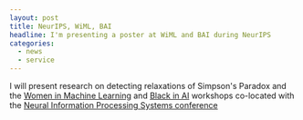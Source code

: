 ```yaml
---
layout: post
title: NeurIPS, WiML, BAI
headline: I'm presenting a poster at WiML and BAI during NeurIPS
categories:
  - news
  - service
---
```


I will present research on detecting relaxations of Simpson's Paradox and the [Women in Machine Learning](https://wimlworkshop.org) and [Black in AI](https://blackinai.github.io/) workshops co-located with the [Neural Information Processing Systems conference](nips.cc)
